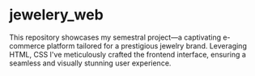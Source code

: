 # jewelery_web
This repository showcases my semestral project—a captivating e-commerce platform tailored for a prestigious jewelry brand. Leveraging HTML, CSS I've meticulously crafted the frontend interface, ensuring a seamless and visually stunning user experience.
